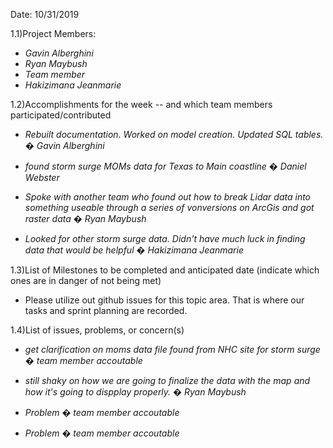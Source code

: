 ﻿Date: 10/31/2019

1.1)Project Members:

- _Gavin Alberghini_
- _Ryan Maybush_
- _Team member_
- _Hakizimana Jeanmarie_

1.2)Accomplishments for the week -- and which team members participated/contributed

- _Rebuilt documentation. Worked on model creation. Updated SQL tables. � Gavin Alberghini_
    
- _found storm surge MOMs data for Texas to Main coastline � Daniel Webster_

- _Spoke with another team who found out how to break Lidar data into something useable through a series of vonversions on ArcGis and got raster data � Ryan Maybush_

- _Looked for other storm surge data. Didn't have much luck in finding data that would be helpful  � Hakizimana Jeanmarie_

1.3)List of Milestones to be completed and anticipated date (indicate which ones are in danger of not being met)

- Please utilize out github issues for this topic area. That is where our tasks and sprint planning are recorded. 

1.4)List of issues, problems, or concern(s)

- _get clarification on moms data file found from NHC site for storm surge � team member accoutable_

- _still shaky on how we are going to finalize the data with the map and how it's going to dispplay properly.  � Ryan Maybush_

- _Problem � team member accoutable_

- _Problem � team member accoutable_

